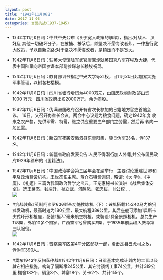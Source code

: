 ```yaml
---
layout: post
title: "1942年11月06日"
date: 2017-11-06
categories: 全面抗战(1937-1945)
---
```


<meta name="referrer" content="no-referrer" />

- 1942年11月6日讯：中共中央公布《关于宽大政策的解释》，指出:对敌人、汉奸及 其他一切破坏分子，在被捕、被俘后，除坚决不愿悔改者外，一律施行宽 大政策，予以自新之路;对于坚决不愿悔改者，是镇压而不是宽大。 

- 1942年11月6日讯：驻英大使馆陆军武官康宝煌就英国第八军在埃及大捷，代表中国陆军向帝国参谋本部副参谋总长赖埃祝贺。 

- 1942年11月6日讯：教育部训令指定中央大学等21校，自11月20日起加紧实施 军事管理，以树各校楷模。 

- 1942年11月6日讯：四川省银行增资为4000万元，由国民政府财政部出资1000 万元，四川省政府出资2000万元，余为商股。 

- 1942年11月6日讯：伪满洲国政府召开有省次长参加的日籍地方官吏首脑会议。 16日，又召开伪省长会议。两会中心议题为粮食问题，确定1942年度 收来之农产物，先供军需、特需，继之供应重要生产部门之劳需，然后再 转向一般民需。 

- 1942年11月6日讯：新四军夜袭安徽泗县东青阳集，毙日伪军28名，俘137名。 

- 1942年11月6日讯：新疆省政府发表公告:人民不得潜行加人外籍,并公布国民政 府1929年颁布的《国籍法》。 

- 1942年11月6日讯：中国政治学会第三届年会在渝举行，主要讨论重建世 界和平及政治建设机构。王世杰任主席。蒋介石特颁训词，略谓:《大 学》、《中庸》、《礼运》三篇为我国政治哲学之宝典。王宠惠秘书长演讲 《战后集体安全》。选王世杰、钱端升、杭立武、浦薛凤、张忠绂、肖公权  ... <br/><img src="https://wx4.sinaimg.cn/large/aca367d8ly1fl86lbdhn9j20c80903yj.jpg" />

- #抗战装备#英制阿弗罗626型全功能教练机（下）：该机搭载1台240马力猞猁式发动机，最高时速为180公里，最大航程386公里。其后座舱可添加1具斯卡夫式环形机枪座，配装1挺7.7毫米航空机枪，或裝设1具全景照相机。总共生产178架，外销10多个国家。广西空军也曾购买9架，于1935年前后编入教导第三队服役。 <br/><img src="https://wx2.sinaimg.cn/large/aca367d8ly1fl84vzj4j4j20b40lpwhu.jpg" />

- 1942年11月6日讯：晋察冀军区第4军分区部队一部，袭击定县云虎村之敌，俘伪军390人。 

- #冀东1942年反扫荡作战#1942年11月6日讯：日军基本完成计划内的工事以及其它相应措施。构筑了隔断壕245公里、其它封锁线工事74公里，共计319公里;棚舍132个、碉堡3个、城寨18个、关卡2个、共计155个。 

